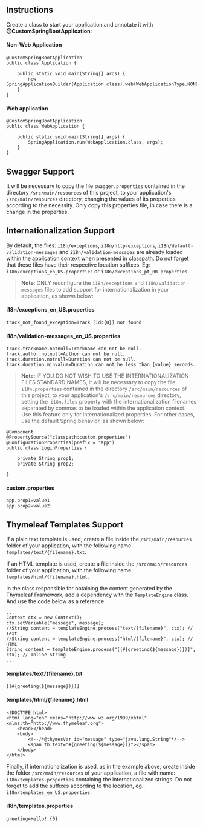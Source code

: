 Instructions
------------

Create a class to start your application and annotate it with **@CustomSpringBootApplication**:

#### Non-Web Application

```
@CustomSpringBootApplication
public class Application {

    public static void main(String[] args) {
        new SpringApplicationBuilder(Application.class).web(WebApplicationType.NONE).run(args);
    }
}
```

#### Web application

```
@CustomSpringBootApplication
public class WebApplication {

    public static void main(String[] args) {
        SpringApplication.run(WebApplication.class, args);
    }
}
```

Swagger Support
---------------

It will be necessary to copy the file `swagger.properties` contained in the directory `/src/main/resources` 
of this project, to your application's `/src/main/resources` directory, changing the values 
of its properties according to the necessity.
Only copy this properties file, in case there is a change in the properties.

Internationalization Support
-----------------------------

By default, the files: `i18n/exceptions`, `i18n/http-exceptions`, `i18n/default-validation-messages` and
`i18n/validation-messages` are already loaded within the application context when presented in classpath.
Do not forget that these files have their respective location suffixes.
Eg: `i18n/exceptions_en_US.properties` or `i18n/exceptions_pt_BR.properties`.

> **Note**:
> ONLY reconfigure the `i18n/exceptions` and `i18n/validation-messages` files to add support for
internationalization in your application, as shown below:

#### i18n/exceptions_en_US.properties

```
track_not_found_exception=Track [Id:{0}] not found!
```

#### i18n/validation-messages_en_US.properties

```
track.trackname.notnull=Trackname can not be null.
track.author.notnull=Author can not be null.
track.duration.notnull=Duration can not be null.
track.duration.minvalue=Duration can not be less than {value} seconds.
```

> **Note**:
> IF YOU DO NOT WISH TO USE THE INTERNATIONALIZATION FILES STANDARD NAMES, 
it will be necessary to copy the file `i18n.properties` contained in the directory `/src/main/resources` 
of this project, to your application's `/src/main/resources` directory, setting the` i18n.files` property 
with the internationalization filenames separated by commas to be loaded within the application context.
Use this feature only for internationalized properties. For other cases, use the default Spring behavior, 
as shown below:

```
@Component
@PropertySource("classpath:custom.properties")
@ConfigurationProperties(prefix = "app")
public class LoginProperties {

    private String prop1;
    private String prop2;

}
```

#### custom.properties

```
app.prop1=value1
app.prop2=value2
```

Thymeleaf Templates Support
---------------------------

If a plain text template is used, create a file inside the `/src/main/resources` folder of your application,
with the following name: `templates/text/{filename}.txt`.

If an HTML template is used, create a file inside the `/src/main/resources` folder of your application,
with the following name: `templates/html/{filename}.html`.

In the class responsible for obtaining the content generated by the Thymeleaf Framework, add a dependency 
with the `TemplateEngine` class. And use the code below as a reference:

```
...
Context ctx = new Context();
ctx.setVariable("message", message);
//String content = templateEngine.process("text/{filename}", ctx); // Text
//String content = templateEngine.process("html/{filename}", ctx); // HTML
String content = templateEngine.process("[(#{greeting(${message})})]", ctx); // Inline String
...
```

#### templates/text/{filename}.txt

```
[(#{greeting(${message})})]
```

#### templates/html/{filename}.html

```
<!DOCTYPE html>
<html lang="en" xmlns="http://www.w3.org/1999/xhtml" xmlns:th="http://www.thymeleaf.org">
    <head></head>
    <body>
        <!--/*@thymesVar id="message" type="java.lang.String"*/-->
        <span th:text="#{greeting(${message})}"></span>
    </body>
</html>
```

Finally, if internationalization is used, as in the example above, create inside the folder
`/src/main/resources` of your application, a file with name: `i18n/templates.properties`
containing the internationalized strings. Do not forget to add the suffixes according to the
location, eg.: `i18n/templates_en_US.properties`.

#### i18n/templates.properties

```
greeting=Hello! {0}
```